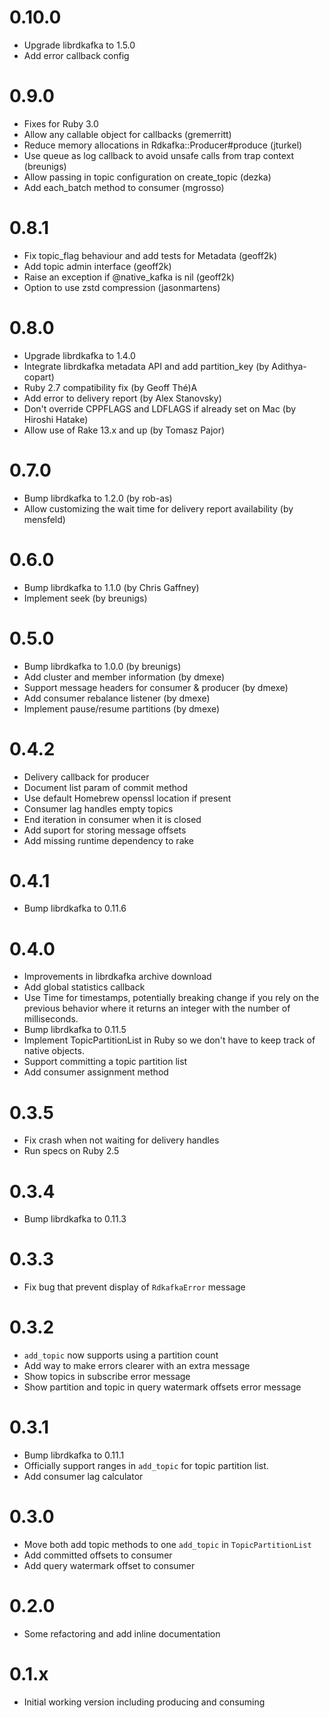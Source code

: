# 0.10.0
* Upgrade librdkafka to 1.5.0
* Add error callback config

# 0.9.0
* Fixes for Ruby 3.0
* Allow any callable object for callbacks (gremerritt)
* Reduce memory allocations in Rdkafka::Producer#produce (jturkel)
* Use queue as log callback to avoid unsafe calls from trap context (breunigs)
* Allow passing in topic configuration on create_topic (dezka)
* Add each_batch method to consumer (mgrosso)

# 0.8.1
* Fix topic_flag behaviour and add tests for Metadata (geoff2k)
* Add topic admin interface (geoff2k)
* Raise an exception if @native_kafka is nil (geoff2k)
* Option to use zstd compression (jasonmartens)

# 0.8.0
* Upgrade librdkafka to 1.4.0
* Integrate librdkafka metadata API and add partition_key (by Adithya-copart)
* Ruby 2.7 compatibility fix (by Geoff Thé)A
* Add error to delivery report (by Alex Stanovsky)
* Don't override CPPFLAGS and LDFLAGS if already set on Mac (by Hiroshi Hatake)
* Allow use of Rake 13.x and up (by Tomasz Pajor)

# 0.7.0
* Bump librdkafka to 1.2.0 (by rob-as)
* Allow customizing the wait time for delivery report availability (by mensfeld)

# 0.6.0
* Bump librdkafka to 1.1.0 (by Chris Gaffney)
* Implement seek (by breunigs)

# 0.5.0
* Bump librdkafka to 1.0.0 (by breunigs)
* Add cluster and member information (by dmexe)
* Support message headers for consumer & producer (by dmexe)
* Add consumer rebalance listener (by dmexe)
* Implement pause/resume partitions (by dmexe)

# 0.4.2
* Delivery callback for producer
* Document list param of commit method
* Use default Homebrew openssl location if present
* Consumer lag handles empty topics
* End iteration in consumer when it is closed
* Add suport for storing message offsets
* Add missing runtime dependency to rake

# 0.4.1
* Bump librdkafka to 0.11.6

# 0.4.0
* Improvements in librdkafka archive download
* Add global statistics callback
* Use Time for timestamps, potentially breaking change if you
  rely on the previous behavior where it returns an integer with
  the number of milliseconds.
* Bump librdkafka to 0.11.5
* Implement TopicPartitionList in Ruby so we don't have to keep
  track of native objects.
* Support committing a topic partition list
* Add consumer assignment method

# 0.3.5
* Fix crash when not waiting for delivery handles
* Run specs on Ruby 2.5

# 0.3.4
* Bump librdkafka to 0.11.3

# 0.3.3
* Fix bug that prevent display of `RdkafkaError` message

# 0.3.2
* `add_topic` now supports using a partition count
* Add way to make errors clearer with an extra message
* Show topics in subscribe error message
* Show partition and topic in query watermark offsets error message

# 0.3.1
* Bump librdkafka to 0.11.1
* Officially support ranges in `add_topic` for topic partition list.
* Add consumer lag calculator

# 0.3.0
* Move both add topic methods to one `add_topic` in `TopicPartitionList`
* Add committed offsets to consumer
* Add query watermark offset to consumer

# 0.2.0
* Some refactoring and add inline documentation

# 0.1.x
* Initial working version including producing and consuming
